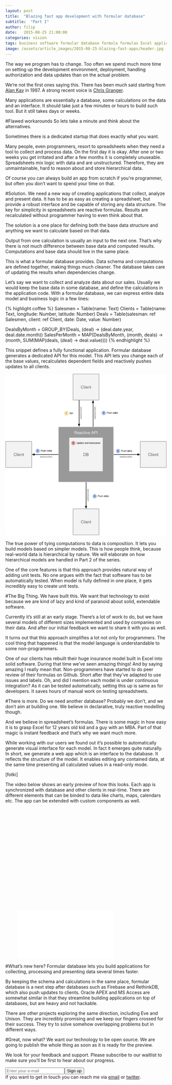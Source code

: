 ```yaml
---
layout: post
title:  "Blazing fast app development with formular database"
subtitle:  "Part I"
author: filip
date:   2015-08-25 21:00:00
categories: vision
tags: business software formular database formula formulas Excel applications Dataflows
image: /assets/article_images/2015-08-25-blazing-fast-apps/header.jpg
---
```

The way we program has to change. Too often we spend much more time on setting up the development environment, deployment, handling authorization and data updates than on the actual problem.

We’re not the first ones saying this. There has been much said starting from [Alan Kay](http://blog.moryton.net/2007/12/computer-revolution-hasnt-happened-yet.html) in 1997.  A strong recent voice is [Chris Granger](http://www.chris-granger.com/2014/03/27/toward-a-better-programming/).

Many applications are essentially a database, some calculations on the data and an interface. It should take just a few minutes or hours to build such tool. But it still takes days or weeks.

#Flawed workarounds
So lets take a minute and think about the alternatives.

Sometimes there is a dedicated startup that does exactly what you want.

Many people, even programmers, resort to spreadsheets when they need a tool to collect and process data. On the first day it is okay. After one or two weeks you get irritated and after a few months it is completely unuseable. Spreadsheets mix logic with data and are unstructured. Therefore, they are unmaintainable, hard to reason about and store hierarchical data.

Of course you can always build an app from scratch if you’re programmer, but often you don’t want to spend your time on that.

#Solution.
We need a new way of creating applications that collect, analyze and present data. It has to be as easy as creating a spreadsheet, but provide a robust interface and be capable of storing any data structure. The key for simplicity in spreadsheets are reactive formulas. Results are recalculated without programmer having to even think about that.

The solution is a one place for defining both the base data structure and anything we want to calculate based on that data.

Output from one calculation is usually an input to the next one. That’s why there is not much difference between base data and computed results. Computations and base data should live in the same place.

This is what a formular database provides. Data schema and computations are defined together, making things much cleaner. The database takes care of updating the results when dependencies change.

Let’s say we want to collect and analyze data about our sales. Usually we would keep the base data in some database, and define the calculations in the application code. With a formular database, we can express entire data model and business logic in a few lines:

{% highlight coffee %}
Salesmen = Table(name: Text)
Clients = Table(name: Text, longitude: Number, latitude: Number)
Deals = Table(salesman: ref Salesmen, client: ref Client, date: Date,
              value: Number)

DealsByMonth = GROUP_BY(Deals,
    (deal) -> (deal.date.year, deal.date.month))
SalesPerMonth = MAP(DealsByMonth,
    (month, deals) -> (month, SUM(MAP(deals, (deal) -> deal.value))))
{% endhighlight %}

This snippet defines a fully functional application. Formular database generates a dedicated API for this model. This API lets you change each of the base values, recalculates dependent fields and reactively pushes updates to all clients.

<center>
    <img src="/assets/article_images/2015-08-25-blazing-fast-apps/database.png" />
</center>

The true power of tying computations to data is composition. It lets you build models based on simpler models. This is how people think, because real-world data is hierarchical by nature. We will elaborate on how hierarchical models are handled in Part 2 of the series.

One of the core features is that this approach provides natural way of adding unit tests. No one argues with the fact that software has to be automatically tested. When model is fully defined in one place, it gets incredibly easy to create unit tests.

#The Big Thing.
We have built this. We want that technology to exist because we are kind of lazy and kind of paranoid about solid, extendable software.

Currently it’s still at an early stage. There’s a lot of work to do, but we have several models of different sizes implemented and used by companies on their data. And after our initial feedback we want to share it with you as well.

It turns out that this approach simplifies a lot not only for programmers. The cool thing that happened is that the model language is understandable to some non-programmers.

One of our clients has rebuilt their huge insurance model built in Excel into solid software. During that time we’ve seen amazing things! And by saying amazing I really mean that. Non-programmers have started to do peer review of their formulas on Github. Short after that they’ve adapted to use issues and labels. Oh, and did I mention each model is under continuous integration? As it can be tested automatically, setting this up is same as for developers. It saves hours of manual work on testing spreadsheets.

#There is more.
Do we need another database? Probably we don’t, and we don’t aim at building one. We believe in declarative, truly reactive modelling though.

And we believe in spreadsheet’s formulas. There is some magic in how easy it is to grasp Excel for 12 years old kid and a guy with an MBA. Part of that magic is instant feedback and that’s why we want much more.

While working with our users we found out it’s possible to automatically generate visual interface for each model. In fact it emerges quite naturally. In short, we generate a web app which is an interface to the database. It reflects the structure of the model. It enables editing any contained data, at the same time presenting all calculated values in a read-only mode.

[fotki]

The video below shows an early preview of how this looks. Each app is synchronized with database and other clients in real-time. There are different elements that can be binded to data like charts, maps, calendars etc. The app can be extended with custom components as well.

<div class="video"><figure><div class="fluid-width-video-wrapper" style="padding-top: 75%;"><iframe src="//www.youtube.com/embed/u8O1gBehZOc?rel=0" frameborder="0" allowfullscreen="" id="fitvid406118"></iframe></div></figure></div>

#What’s new here?
Formular database lets you build applications for collecting, processing and presenting data several times faster.

By keeping the schema and calculations in the same place, formular database is a next step after databases such as Firebase and RethinkDB, which also push updates to clients. Oracle APEX and MS Access are somewhat similar in that they streamline building applications on top of databases, but are heavy and not hackable.

There are other projects exploring the same direction, including Eve and Unison. They are incredibly promising and we keep our fingers crossed for their success. They try to solve somehow overlapping problems but in different ways.

#Great, now what?
We want our technology to be open source. We are going to publish the whole thing as soon as it is ready for the preview.

We look for your feedback and support. Please subscribe to our waitlist to make sure you’ll be first to hear about our progress.


<form class="ui form" action="http://excelpanel.us11.list-manage.com/subscribe/post?u=7931d786a3e0a59b9dffd9d10&amp;id=74dd56c069" method="post">
  <div style="position: absolute; left: -5000px;">
    <input type="text" name="b_7931d786a3e0a59b9dffd9d10_74dd56c069" tabindex="-1" value="">
  </div>
  <div>
      <div style="float:left;">
        <input type="email" name="EMAIL" required="" placeholder="Enter your e-mail" id="mce-EMAIL" class="required email emailinput">
      </div>
      <div style="float:left">
        <input type="submit" value="Sign up" class="submitbutton">
      </div>
  </div>
</form>
<div style="clear:both">

If you want to get in touch you can reach me via [email](mailto:filip@dataflows.io) or [twitter](https://twitter.com/filipstachura).
